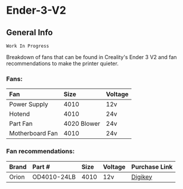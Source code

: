 # Ender-3-V2
## General Info
    Work In Progress
Breakdown of fans that can be found in Creality's Ender 3 V2 and fan recommendations to make the printer quieter.

### Fans:
|Fan|Size|Voltage|
|:---|:---|:---|
| Power Supply | 4010 | 12v |
| Hotend | 4010 | 24v |
| Part Fan | 4020 Blower | 24v |
| Motherboard Fan | 4010 | 24v |

### Fan recommendations:
|Brand|Part #|Size|Voltage|Purchase Link|
|:---|:---|:---|:---|:---|
| Orion | OD4010-24LB | 4010 | 12v | [Digikey](https://www.digikey.com/en/products/detail/orion-fans/OD4010-24LB/2621116) | 
